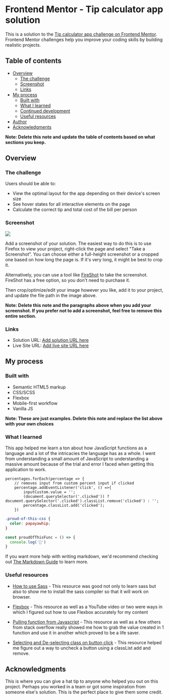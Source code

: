 # Frontend Mentor - Tip calculator app solution

This is a solution to the [Tip calculator app challenge on Frontend Mentor](https://www.frontendmentor.io/challenges/tip-calculator-app-ugJNGbJUX). Frontend Mentor challenges help you improve your coding skills by building realistic projects.

## Table of contents

- [Overview](#overview)
  - [The challenge](#the-challenge)
  - [Screenshot](#screenshot)
  - [Links](#links)
- [My process](#my-process)
  - [Built with](#built-with)
  - [What I learned](#what-i-learned)
  - [Continued development](#continued-development)
  - [Useful resources](#useful-resources)
- [Author](#author)
- [Acknowledgments](#acknowledgments)

**Note: Delete this note and update the table of contents based on what sections you keep.**

## Overview

### The challenge

Users should be able to:

- View the optimal layout for the app depending on their device's screen size
- See hover states for all interactive elements on the page
- Calculate the correct tip and total cost of the bill per person

### Screenshot

![](./screenshot.jpg)

Add a screenshot of your solution. The easiest way to do this is to use Firefox to view your project, right-click the page and select "Take a Screenshot". You can choose either a full-height screenshot or a cropped one based on how long the page is. If it's very long, it might be best to crop it.

Alternatively, you can use a tool like [FireShot](https://getfireshot.com/) to take the screenshot. FireShot has a free option, so you don't need to purchase it. 

Then crop/optimize/edit your image however you like, add it to your project, and update the file path in the image above.

**Note: Delete this note and the paragraphs above when you add your screenshot. If you prefer not to add a screenshot, feel free to remove this entire section.**

### Links

- Solution URL: [Add solution URL here](https://your-solution-url.com)
- Live Site URL: [Add live site URL here](https://your-live-site-url.com)

## My process

### Built with

- Semantic HTML5 markup
- CSS/SCSS
- Flexbox
- Mobile-first workflow
- Vanilla JS

**Note: These are just examples. Delete this note and replace the list above with your own choices**

### What I learned

This app helped me learn a ton about how JavaScript functions as a language and a lot of the intricacies the language has as a whole. I went from understanding a small amount of JavaScript to understanding a massive amount because of the trial and error I faced when getting this application to work.

```
percentages.forEach(percentage => {
    // removes input from custom percent input if clicked
    percentage.addEventListener('click', () =>{
        inputCustom.value = '';
        (document.querySelector('.clicked')) ? document.querySelector('.clicked').classList.remove('clicked') : '';
        percentage.classList.add('clicked');
    })
```
```css
.proud-of-this-css {
  color: papayawhip;
}
```
```js
const proudOfThisFunc = () => {
  console.log('🎉')
}
```

If you want more help with writing markdown, we'd recommend checking out [The Markdown Guide](https://www.markdownguide.org/) to learn more.

### Useful resources

- [How to use Sass](https://www.youtube.com/watch?v=Zz6eOVaaelI&ab_channel=DevEd) - This resource was good not only to learn sass but also to show me to install the sass compiler so that it will work on browser.

- [Flexbox](https://developer.mozilla.org/en-US/docs/Web/CSS/CSS_Flexible_Box_Layout/Aligning_Items_in_a_Flex_Container) - This resource as well as a YouTube video or two were ways in which I figured out how to use Flexbox accurately for my content

- [Pulling function from Javascript](https://stackoverflow.com/questions/11813806/javascript-get-a-functions-variables-value-within-another-function) - This resource as well as a few others from stack overflow really showed me how to grab the value created in 1 function and use it in another which proved to be a life saver.

- [Selecting and De-selecting class on button click](https://travis.media/how-to-add-and-remove-a-class-from-list-items-with-pure-javascript/) - This resource helped me figure out a way to uncheck a button using a classList add and remove.

## Acknowledgments

This is where you can give a hat tip to anyone who helped you out on this project. Perhaps you worked in a team or got some inspiration from someone else's solution. This is the perfect place to give them some credit.

